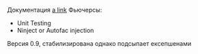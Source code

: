 Документация [a link](https://github.com/NGWeb/VkApi/wiki)
Фьючерсы:

+ Unit Testing
+ Ninject or Autofac injection

Версия 0.9, стабилизирована однако подсыпает ексепшенами


